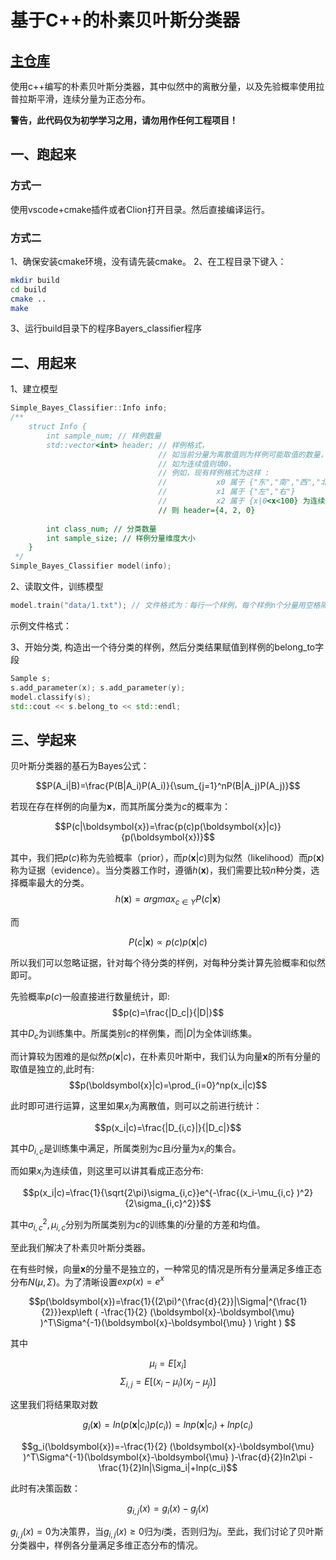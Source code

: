 # 基于C++的朴素贝叶斯分类器

## <a href="https://github.com/Kalzncc/MachineLearningImpl"> 主仓库 </a>

使用c++编写的朴素贝叶斯分类器，其中似然中的离散分量，以及先验概率使用拉普拉斯平滑，连续分量为正态分布。

**警告，此代码仅为初学学习之用，请勿用作任何工程项目！**
## 一、跑起来
### 方式一
使用vscode+cmake插件或者Clion打开目录。然后直接编译运行。
### 方式二
1、确保安装cmake环境，没有请先装cmake。
2、在工程目录下键入：

```sh
mkdir build
cd build
cmake ..
make
```
3、运行build目录下的程序Bayers_classifier程序

## 二、用起来
1、建立模型
```cpp
Simple_Bayes_Classifier::Info info;
/**
    struct Info {
        int sample_num; // 样例数量
        std::vector<int> header; // 样例格式，
                                 // 如当前分量为离散值则为样例可能取值的数量，
                                 // 如为连续值则填0，
                                 // 例如，现有样例格式为这样 :
                                 //           x0 属于 {"东","南","西","北"}
                                 //           x1 属于 {"左","右"}
                                 //           x2 属于 {x|0<x<100} 为连续值
                                 // 则 header={4, 2, 0}
                                                           
        int class_num; // 分类数量
        int sample_size; // 样例分量维度大小
    } 
 */
Simple_Bayes_Classifier model(info);
```
2、读取文件，训练模型
```cpp
model.train("data/1.txt"); // 文件格式为：每行一个样例，每个样例n个分量用空格隔开，最后为该样例所属分类
```
示例文件格式：

3、开始分类, 构造出一个待分类的样例，然后分类结果赋值到样例的belong_to字段
```cpp
Sample s;
s.add_parameter(x); s.add_parameter(y);
model.classify(s);
std::cout << s.belong_to << std::endl;
```
## 三、学起来

贝叶斯分类器的基石为Bayes公式：

$$P(A_i|B)=\frac{P(B|A_i)P(A_i)}{\sum_{j=1}^nP(B|A_j)P(A_j)}$$

若现在存在样例的向量为$\boldsymbol{x}$，而其所属分类为$c$的概率为：

$$P(c|\boldsymbol{x})=\frac{p(c)p(\boldsymbol{x}|c)}{p(\boldsymbol{x})}$$

其中，我们把$p(c)$称为先验概率（prior），而$p(\boldsymbol{x}|c)$则为似然（likelihood）而$p(\boldsymbol{x})$称为证据（evidence）。当分类器工作时，遵循$h(\boldsymbol{x})$，我们需要比较$n$种分类，选择概率最大的分类。
$$h(\boldsymbol{x})=argmax_{c\in Y}P(c|\boldsymbol{x})$$

而

$$P(c|\boldsymbol{x}) \propto p(c)p(\boldsymbol{x}|c)$$

所以我们可以忽略证据，针对每个待分类的样例，对每种分类计算先验概率和似然即可。

先验概率$p(c)$一般直接进行数量统计，即:
$$p(c)=\frac{|D_c|}{|D|}$$

其中$D_c$为训练集中。所属类别$c$的样例集，而$|D|$为全体训练集。

而计算较为困难的是似然$p(\boldsymbol{x}|c)$，在朴素贝叶斯中，我们认为向量$\boldsymbol{x}$的所有分量的取值是独立的,此时有:
$$p(\boldsymbol{x}|c)=\prod_{i=0}^np(x_i|c)$$

此时即可进行运算，这里如果$x_i$为离散值，则可以之前进行统计：

$$p(x_i|c)=\frac{|D_{i,c}|}{|D_c|}$$

其中$D_{i,c}$是训练集中满足，所属类别为$c$且$i$分量为$x_i$的集合。

而如果$x_i$为连续值，则这里可以讲其看成正态分布:

$$p(x_i|c)=\frac{1}{\sqrt{2\pi}\sigma_{i,c}}e^{-\frac{(x_i-\mu_{i,c} )^2}{2\sigma_{i,c}^2}}$$

其中$\sigma_{i,c}^2,\mu_{i,c}$分别为所属类别为$c$的训练集的$i$分量的方差和均值。

至此我们解决了朴素贝叶斯分类器。

在有些时候，向量$\boldsymbol{x}$的分量不是独立的，一种常见的情况是所有分量满足多维正态分布$N(\mu, \Sigma)$。为了清晰设置$exp(x)=e^x$

$$p(\boldsymbol{x})=\frac{1}{(2\pi)^{\frac{d}{2}}|\Sigma|^{\frac{1}{2}}}exp\left ( -\frac{1}{2} (\boldsymbol{x}-\boldsymbol{\mu} )^T\Sigma^{-1}(\boldsymbol{x}-\boldsymbol{\mu} ) \right ) $$

其中

$$\mu_i=E[x_i]$$
$$\Sigma_{i,j}=E[(x_i-\mu_i)(x_j-\mu_j)]$$

这里我们将结果取对数

$$g_i(\boldsymbol{x})=ln(p(\boldsymbol{x}|c_i)p(c_i))=lnp(\boldsymbol{x}|c_i)+lnp(c_i)$$

$$g_i(\boldsymbol{x})=-\frac{1}{2} (\boldsymbol{x}-\boldsymbol{\mu} )^T\Sigma^{-1}(\boldsymbol{x}-\boldsymbol{\mu} )-\frac{d}{2}ln2\pi -\frac{1}{2}ln|\Sigma_i|+lnp(c_i)$$

此时有决策函数：

$$g_{i,j}(x)=g_i(x)-g_j(x)$$

$g_{i,j}(x)=0$为决策界，当$g_{i,j}(x)\ge 0$归为$i$类，否则归为$j$。至此，我们讨论了贝叶斯分类器中，样例各分量满足多维正态分布的情况。


